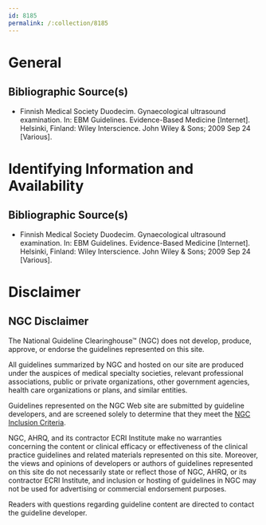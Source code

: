```yaml
---
id: 8185
permalink: /:collection/8185
---
```


# General

## Bibliographic Source(s)

- Finnish Medical Society Duodecim. Gynaecological ultrasound examination. In: EBM Guidelines. Evidence-Based Medicine [Internet]. Helsinki, Finland: Wiley Interscience. John Wiley & Sons; 2009 Sep 24 [Various].

# Identifying Information and Availability

## Bibliographic Source(s)

- Finnish Medical Society Duodecim. Gynaecological ultrasound examination. In: EBM Guidelines. Evidence-Based Medicine [Internet]. Helsinki, Finland: Wiley Interscience. John Wiley & Sons; 2009 Sep 24 [Various].

# Disclaimer

## NGC Disclaimer

The National Guideline Clearinghouse™ (NGC) does not develop, produce, approve, or endorse the guidelines represented on this site.

All guidelines summarized by NGC and hosted on our site are produced under the auspices of medical specialty societies, relevant professional associations, public or private organizations, other government agencies, health care organizations or plans, and similar entities.

Guidelines represented on the NGC Web site are submitted by guideline developers, and are screened solely to determine that they meet the [NGC Inclusion Criteria](/help-and-about/summaries/inclusion-criteria).

NGC, AHRQ, and its contractor ECRI Institute make no warranties concerning the content or clinical efficacy or effectiveness of the clinical practice guidelines and related materials represented on this site. Moreover, the views and opinions of developers or authors of guidelines represented on this site do not necessarily state or reflect those of NGC, AHRQ, or its contractor ECRI Institute, and inclusion or hosting of guidelines in NGC may not be used for advertising or commercial endorsement purposes.

Readers with questions regarding guideline content are directed to contact the guideline developer.

